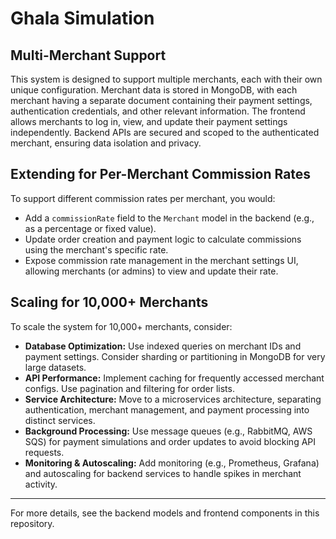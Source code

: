 # Ghala Simulation

## Multi-Merchant Support
This system is designed to support multiple merchants, each with their own unique configuration. Merchant data is stored in MongoDB, with each merchant having a separate document containing their payment settings, authentication credentials, and other relevant information. The frontend allows merchants to log in, view, and update their payment settings independently. Backend APIs are secured and scoped to the authenticated merchant, ensuring data isolation and privacy.

## Extending for Per-Merchant Commission Rates
To support different commission rates per merchant, you would:
- Add a `commissionRate` field to the `Merchant` model in the backend (e.g., as a percentage or fixed value).
- Update order creation and payment logic to calculate commissions using the merchant's specific rate.
- Expose commission rate management in the merchant settings UI, allowing merchants (or admins) to view and update their rate.

## Scaling for 10,000+ Merchants
To scale the system for 10,000+ merchants, consider:
- **Database Optimization:** Use indexed queries on merchant IDs and payment settings. Consider sharding or partitioning in MongoDB for very large datasets.
- **API Performance:** Implement caching for frequently accessed merchant configs. Use pagination and filtering for order lists.
- **Service Architecture:** Move to a microservices architecture, separating authentication, merchant management, and payment processing into distinct services.
- **Background Processing:** Use message queues (e.g., RabbitMQ, AWS SQS) for payment simulations and order updates to avoid blocking API requests.
- **Monitoring & Autoscaling:** Add monitoring (e.g., Prometheus, Grafana) and autoscaling for backend services to handle spikes in merchant activity.

---
For more details, see the backend models and frontend components in this repository.

